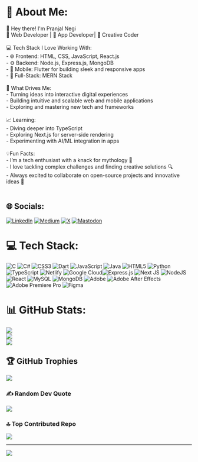 # 💫 About Me:
 👋 Hey there! I'm Pranjal Negi  <br>🌟 Web Developer | 📱 App Developer| 🎨 Creative Coder <br><br>💻 Tech Stack I Love Working With: <br>- 🌐 Frontend: HTML, CSS,  JavaScript, React.js<br>- ⚙️ Backend: Node.js, Express.js, MongoDB  <br>- 📱 Mobile: Flutter for building sleek and responsive apps  <br>- 🔄 Full-Stack: MERN Stack<br><br>🚀 What Drives Me:  <br>- Turning ideas into interactive digital experiences  <br>- Building intuitive and scalable web and mobile applications  <br>- Exploring and mastering new tech and frameworks<br>  <br>📈 Learning: <br>- Diving deeper into TypeScript<br>- Exploring Next.js for server-side rendering  <br>- Experimenting with AI/ML integration in apps  <br><br>💡Fun Facts: <br>- I’m a tech enthusiast with a knack for mythology 🏺 <br>- I love tackling complex challenges and finding creative solutions 🔍  <br>- Always excited to collaborate on open-source projects and innovative ideas 🤝  <br><br>


## 🌐 Socials:
[![LinkedIn](https://img.shields.io/badge/LinkedIn-%230077B5.svg?logo=linkedin&logoColor=white)](https://linkedin.com/in/www.linkedin.com/in/pranjal-negi555) [![Medium](https://img.shields.io/badge/Medium-12100E?logo=medium&logoColor=white)](https://medium.com/@@negipranjal555) [![X](https://img.shields.io/badge/X-black.svg?logo=X&logoColor=white)](https://x.com/@PNegi555) [![Mastodon](https://img.shields.io/badge/-MASTODON-%232B90D9?style=for-the-badge&logo=mastodon&logoColor=white)](https://mastodon.social/@PranjalNegi69) 

# 💻 Tech Stack:
![C](https://img.shields.io/badge/c-%2300599C.svg?style=for-the-badge&logo=c&logoColor=white) ![C#](https://img.shields.io/badge/c%23-%23239120.svg?style=for-the-badge&logo=csharp&logoColor=white) ![CSS3](https://img.shields.io/badge/css3-%231572B6.svg?style=for-the-badge&logo=css3&logoColor=white) ![Dart](https://img.shields.io/badge/dart-%230175C2.svg?style=for-the-badge&logo=dart&logoColor=white) ![JavaScript](https://img.shields.io/badge/javascript-%23323330.svg?style=for-the-badge&logo=javascript&logoColor=%23F7DF1E) ![Java](https://img.shields.io/badge/java-%23ED8B00.svg?style=for-the-badge&logo=openjdk&logoColor=white) ![HTML5](https://img.shields.io/badge/html5-%23E34F26.svg?style=for-the-badge&logo=html5&logoColor=white) ![Python](https://img.shields.io/badge/python-3670A0?style=for-the-badge&logo=python&logoColor=ffdd54) ![TypeScript](https://img.shields.io/badge/typescript-%23007ACC.svg?style=for-the-badge&logo=typescript&logoColor=white) ![Netlify](https://img.shields.io/badge/netlify-%23000000.svg?style=for-the-badge&logo=netlify&logoColor=#00C7B7) ![Google Cloud](https://img.shields.io/badge/GoogleCloud-%234285F4.svg?style=for-the-badge&logo=google-cloud&logoColor=white)![Express.js](https://img.shields.io/badge/express.js-%23404d59.svg?style=for-the-badge&logo=express&logoColor=%2361DAFB) ![Next JS](https://img.shields.io/badge/Next-black?style=for-the-badge&logo=next.js&logoColor=white) ![NodeJS](https://img.shields.io/badge/node.js-6DA55F?style=for-the-badge&logo=node.js&logoColor=white) ![React](https://img.shields.io/badge/react-%2320232a.svg?style=for-the-badge&logo=react&logoColor=%2361DAFB) ![MySQL](https://img.shields.io/badge/mysql-4479A1.svg?style=for-the-badge&logo=mysql&logoColor=white) ![MongoDB](https://img.shields.io/badge/MongoDB-%234ea94b.svg?style=for-the-badge&logo=mongodb&logoColor=white) ![Adobe](https://img.shields.io/badge/adobe-%23FF0000.svg?style=for-the-badge&logo=adobe&logoColor=white) ![Adobe After Effects](https://img.shields.io/badge/Adobe%20After%20Effects-9999FF.svg?style=for-the-badge&logo=Adobe%20After%20Effects&logoColor=white) ![Adobe Premiere Pro](https://img.shields.io/badge/Adobe%20Premiere%20Pro-9999FF.svg?style=for-the-badge&logo=Adobe%20Premiere%20Pro&logoColor=white) ![Figma](https://img.shields.io/badge/figma-%23F24E1E.svg?style=for-the-badge&logo=figma&logoColor=white)
# 📊 GitHub Stats:
![](https://github-readme-stats.vercel.app/api?username=Pranjal6955&theme=dark&hide_border=false&include_all_commits=true&count_private=true)<br/>
![](https://github-readme-streak-stats.herokuapp.com/?user=Pranjal6955&theme=dark&hide_border=false)<br/>
![](https://github-readme-stats.vercel.app/api/top-langs/?username=Pranjal6955&theme=dark&hide_border=false&include_all_commits=true&count_private=true&layout=compact)

## 🏆 GitHub Trophies
![](https://github-profile-trophy.vercel.app/?username=Pranjal6955&theme=default&no-frame=false&no-bg=true&margin-w=4)

### ✍️ Random Dev Quote
![](https://quotes-github-readme.vercel.app/api?type=horizontal&theme=tokyonight)

### 🔝 Top Contributed Repo
![](https://github-contributor-stats.vercel.app/api?username=Pranjal6955&limit=5&theme=dark&combine_all_yearly_contributions=true)

---
[![](https://visitcount.itsvg.in/api?id=Pranjal6955&icon=0&color=0)](https://visitcount.itsvg.in)

<!-- Proudly created with GPRM ( https://gprm.itsvg.in ) -->
